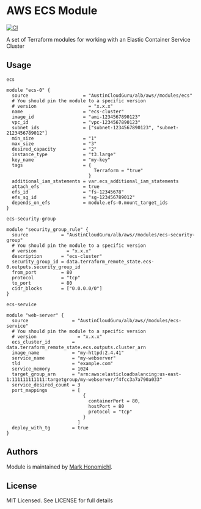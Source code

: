 # AWS ECS Module
[![CI](https://github.com/austincloudguru/terraform-aws-ecs/workflows/CI/badge.svg?event=push)](https://github.com/austincloudguru/terraform-aws-ecs/actions?query=workflow%3ACI)

A set of Terraform modules for working with an Elastic Container Service Cluster

## Usage
`ecs`
```hcl
module "ecs-0" {
  source                    = "AustinCloudGuru/alb/aws//modules/ecs"
  # You should pin the module to a specific version
  # version                   = "x.x.x"
  name                      = "ecs-cluster"
  image_id                  = "ami-1234567890123"
  vpc_id                    = "vpc-1234567890123"
  subnet_ids                = ["subnet-1234567890123", "subnet-2123456789012"]
  min_size                  = "1"
  max_size                  = "3"
  desired_capacity          = "2"
  instance_type             = "t3.large"
  key_name                  = "my-key"
  tags                      = {
                                Terraform = "true"
                              } 
  additional_iam_statements = var.ecs_additional_iam_statements
  attach_efs                = true
  efs_id                    = "fs-12345678"
  efs_sg_id                 = "sg-123456789012"
  depends_on_efs            = module.efs-0.mount_target_ids
}
```

`ecs-security-group`
```hcl
module "security_group_rule" {
  source            = "AustinCloudGuru/alb/aws//modules/ecs-security-group"
  # You should pin the module to a specific version
  # version           = "x.x.x"
  description       = "ecs-cluster"
  security_group_id = data.terraform_remote_state.ecs-0.outputs.security_group_id
  from_port         = 80
  protocol          = "tcp"
  to_port           = 80
  cidr_blocks       = ["0.0.0.0/0"]
}
```

`ecs-service`
```hcl
module "web-server" {
  source                = "AustinCloudGuru/alb/aws//modules/ecs-service"
  # You should pin the module to a specific version
  # version               = "x.x.x"
  ecs_cluster_id        = data.terraform_remote_state.ecs.outputs.cluster_arn
  image_name            = "my-httpd:2.4.41"
  service_name          = "my-webserver"
  tld                   = "example.com"
  service_memory        = 1024
  target_group_arn      = "arn:aws:elasticloadbalancing:us-east-1:111111111111:targetgroup/my-webserver/f4fcc3a7a790a033"
  service_desired_count = 3
  port_mappings         = [
                            {
                              containerPort = 80,
                              hostPort = 80
                              protocol = "tcp"
                            }
                          ]
  deploy_with_tg        = true
}
```

## Authors
Module is maintained by [Mark Honomichl](https://github.com/austincloudguru).

## License
MIT Licensed.  See LICENSE for full details
